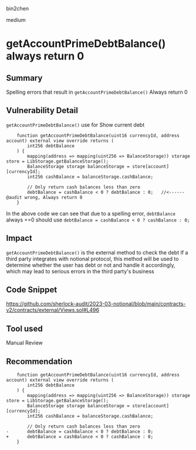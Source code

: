 bin2chen

medium

# getAccountPrimeDebtBalance() always return 0

## Summary
Spelling errors that result in `getAccountPrimeDebtBalance()` Always return 0

## Vulnerability Detail

`getAccountPrimeDebtBalance()` use for Show current debt

```solidity
    function getAccountPrimeDebtBalance(uint16 currencyId, address account) external view override returns (
        int256 debtBalance
    ) {
        mapping(address => mapping(uint256 => BalanceStorage)) storage store = LibStorage.getBalanceStorage();
        BalanceStorage storage balanceStorage = store[account][currencyId];
        int256 cashBalance = balanceStorage.cashBalance;

        // Only return cash balances less than zero
        debtBalance = cashBalance < 0 ? debtBalance : 0;   //<------@audit wrong, Always return 0
    }
```

In the above code we can see that due to a spelling error,  `debtBalance` always ==0 
should use `debtBalance = cashBalance < 0 ? cashBalance : 0;`

## Impact

`getAccountPrimeDebtBalance()` is the external method to check the debt
  If a third party integrates with notional protocol, this method will be used to determine whether the user has debt or not and handle it accordingly, which may lead to serious errors in the third party's business

## Code Snippet

https://github.com/sherlock-audit/2023-03-notional/blob/main/contracts-v2/contracts/external/Views.sol#L496

## Tool used

Manual Review

## Recommendation

```solidity
    function getAccountPrimeDebtBalance(uint16 currencyId, address account) external view override returns (
        int256 debtBalance
    ) {
        mapping(address => mapping(uint256 => BalanceStorage)) storage store = LibStorage.getBalanceStorage();
        BalanceStorage storage balanceStorage = store[account][currencyId];
        int256 cashBalance = balanceStorage.cashBalance;

        // Only return cash balances less than zero
-       debtBalance = cashBalance < 0 ? debtBalance : 0;
+       debtBalance = cashBalance < 0 ? cashBalance : 0;
    }
```
